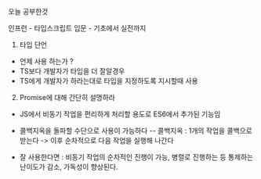 오늘 공부한것

인프런 - 타입스크립트 입문 - 기초에서 실전까지

1. 타입 단언

- 언제 사용 하는가 ?
- TS보다 개발자가 타입을 더 잘알경우
- TS에게 개발자가 하라는대로 타입을 지정하도록 지시할때 사용

2. Promise에 대해 간단히 설명하라

- JS에서 비동기 작업을 편리하게 처리할 용도로 ES6에서 추가된 기능임
- 콜백지옥을 돌파할 수단으로 사용이 가능하다
  -- 콜백지옥 : 1개의 작업을 콜백으로 받는다 -> 이후 순차적으로 다음 작업을 실행해 나간다

- 잘 사용한다면 : 비동기 작업의 순차적인 진행이 가능, 병렬로 진행하는 등 통제하는 난이도가 감소, 가독성이 향상된다.
